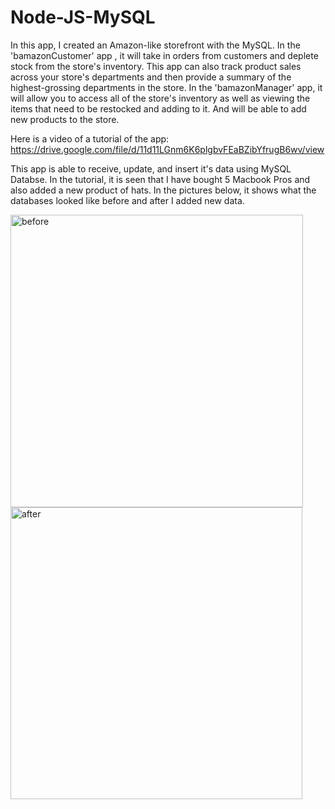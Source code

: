 # Node-JS-MySQL
In this app, I created an Amazon-like storefront with the MySQL. 
In the 'bamazonCustomer' app , it will take in orders from customers and deplete stock from the store's inventory. This app can also track product sales across your store's departments and then provide a summary of the highest-grossing departments in the store.
In the 'bamazonManager' app, it will allow you to access all of the store's inventory as well as viewing the items that need to be restocked and adding to it. And will be able to add new products to the store. 


Here is a video of a tutorial of the app: 
https://drive.google.com/file/d/11d11LGnm6K6plgbvFEaBZibYfrugB6wv/view

This app is able to receive, update, and insert it's data using MySQL Databse. In the tutorial, it is seen that I have bought 5 Macbook Pros and also added a new product of hats.  In the pictures below, it shows what the databases looked like before and after I added new data. 

<img width="468" alt="before" src="https://user-images.githubusercontent.com/37103582/41395529-e724d1b6-6f62-11e8-8738-162e0664f354.png">
<img width="467" alt="after" src="https://user-images.githubusercontent.com/37103582/41395528-e70af368-6f62-11e8-91ec-7740dd8c3e55.png">
